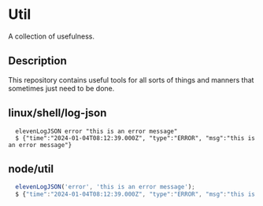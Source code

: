 # Util
A collection of usefulness.

## Description
This repository contains useful tools for all sorts of things and manners that sometimes just need to be done.

## linux/shell/log-json
```shell
  elevenLogJSON error "this is an error message"
  $ {"time":"2024-01-04T08:12:39.000Z", "type":"ERROR", "msg":"this is an error message"}
```

## node/util
```js
  elevenLogJSON('error', 'this is an error message');
  $ {"time":"2024-01-04T08:12:39.000Z", "type":"ERROR", "msg":"this is an error message"}
```